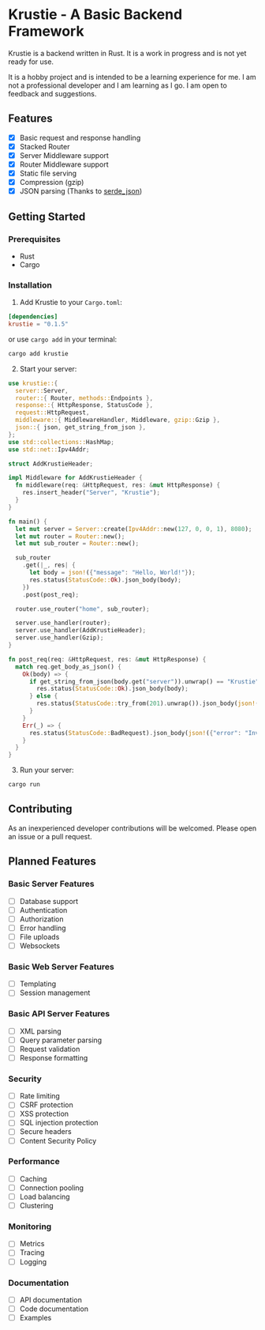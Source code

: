 # Krustie - A Basic Backend Framework

Krustie is a backend written in Rust. It is a work in progress and is not yet ready for use.

It is a hobby project and is intended to be a learning experience for me. I am not a professional developer and I am learning as I go. I am open to feedback and suggestions.

## Features

- [x] Basic request and response handling
- [x] Stacked Router
- [x] Server Middleware support
- [x] Router Middleware support
- [x] Static file serving
- [x] Compression (gzip)
- [x] JSON parsing (Thanks to [serde_json](https://github.com/serde-rs/json))

## Getting Started

### Prerequisites

- Rust
- Cargo

### Installation

1. Add Krustie to your `Cargo.toml`:

```toml
[dependencies]
krustie = "0.1.5"
```

or use `cargo add` in your terminal:

```bash
cargo add krustie
```

2. Start your server:

```rust
use krustie::{
  server::Server,
  router::{ Router, methods::Endpoints },
  response::{ HttpResponse, StatusCode },
  request::HttpRequest,
  middleware::{ MiddlewareHandler, Middleware, gzip::Gzip },
  json::{ json, get_string_from_json },
};
use std::collections::HashMap;
use std::net::Ipv4Addr;

struct AddKrustieHeader;

impl Middleware for AddKrustieHeader {
  fn middleware(req: &HttpRequest, res: &mut HttpResponse) {
    res.insert_header("Server", "Krustie");
  }
}

fn main() {
  let mut server = Server::create(Ipv4Addr::new(127, 0, 0, 1), 8080);
  let mut router = Router::new();
  let mut sub_router = Router::new();

  sub_router
    .get(|_, res| {
      let body = json!({"message": "Hello, World!"});
      res.status(StatusCode::Ok).json_body(body);
    })
    .post(post_req);

  router.use_router("home", sub_router);

  server.use_handler(router);
  server.use_handler(AddKrustieHeader);
  server.use_handler(Gzip);
}

fn post_req(req: &HttpRequest, res: &mut HttpResponse) {
  match req.get_body_as_json() {
    Ok(body) => {
      if get_string_from_json(body.get("server")).unwrap() == "Krustie" {
        res.status(StatusCode::Ok).json_body(body);
      } else {
        res.status(StatusCode::try_from(201).unwrap()).json_body(json!({"error": "Invalid server"}));
      }
    }
    Err(_) => {
      res.status(StatusCode::BadRequest).json_body(json!({"error": "Invalid JSON"}));
    }
  }
}
```

3. Run your server:

```bash
cargo run
```

## Contributing

As an inexperienced developer contributions will be welcomed. Please open an issue or a pull request.

## Planned Features

### Basic Server Features

- [ ] Database support
- [ ] Authentication
- [ ] Authorization
- [ ] Error handling
- [ ] File uploads
- [ ] Websockets

### Basic Web Server Features

- [ ] Templating
- [ ] Session management

### Basic API Server Features

- [ ] XML parsing
- [ ] Query parameter parsing
- [ ] Request validation
- [ ] Response formatting

### Security

- [ ] Rate limiting
- [ ] CSRF protection
- [ ] XSS protection
- [ ] SQL injection protection
- [ ] Secure headers
- [ ] Content Security Policy

### Performance

- [ ] Caching
- [ ] Connection pooling
- [ ] Load balancing
- [ ] Clustering

### Monitoring

- [ ] Metrics
- [ ] Tracing
- [ ] Logging

### Documentation

- [ ] API documentation
- [ ] Code documentation
- [ ] Examples
